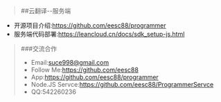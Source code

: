 > ##云翻译--服务端
* 开源项目介绍:https://github.com/eesc88/programmer
* 服务端代码部署:https://leancloud.cn/docs/sdk_setup-js.html
> ###交流合作
> * Email:suce998@gmail.com
> * Follow Me:https://github.com/eesc88
> * App:https://github.com/eesc88/programmer
> * Node.JS Servce:https://github.com/eesc88/ProgrammerServce
> * QQ:542260236
